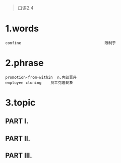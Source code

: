 > 口语2.4
# 1.words
    confine                                     限制于
    
# 2.phrase
    promotion-from-within  n.内部晋升
    employee cloning    员工克隆现象


# 3.topic
## PART I.


## PART II.


## PART III.










